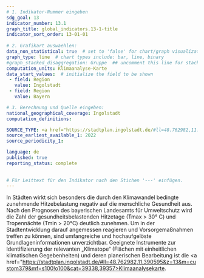 ```yaml
---
# 1. Indikator-Nummer eingeben 
sdg_goal: 13 
indicator_number: 13.1
graph_title: global_indicators.13-1-title
indicator_sort_order: 13-01-01
 
# 2. Grafikart auswaehlen: 
data_non_statistical: true  # set to 'false' for chart/graph visualization 
graph_type: line  # chart types include: bar, line, binary 
#graph_stacked_disaggregation: Gruppe  ## uncomment this line for stacked bars. eplace 'Geschlecht' with the field of aggregation. 
computation_units: Klimaanalyse-Karte 
data_start_values:  # initialize the field to be shown  
 - field: Region 
   value: Ingolstadt 
 - field: Region 
   value: Bayern 

# 3. Berechnung und Quelle eingeben: 
national_geographical_coverage: Ingolstadt 
computation_definitions: 

SOURCE_TYPE: <a href="https://stadtplan.ingolstadt.de/#ll=48.762982,11.390595&z=13&m=custom379&mf=s100!o100&cat=39338,39357">Klimaanalyse-Karte Ingolstadt</a>  # data source  
source_earliest_available_1: 2022
source_periodicity_1: 

language: de   
published: true 
reporting_status: complete
 
 
# Für Leittext für den Indikator nach den Stichen '---' einfügen. 
---
```

In Städten wirkt sich besonders die durch den Klimawandel bedingte zunehmende Hitzebelastung negativ auf die menschliche Gesundheit aus. Nach den Prognosen des bayerischen Landesamts für Umweltschutz wird die Zahl der gesundheitsbelastenden Hitzetage (Tmax > 30° C) und Tropennächte (Tmin > 20°C) deutlich zunehmen. Um in der Stadtentwicklung darauf angemessen reagieren und Vorsorgemaßnahmen treffen zu können, sind umfangreiche und hochaufgelöste Grundlageninformationen unverzichtbar. Geeignete Instrumente zur Identifizierung der relevanten „Klimatope“ (Flächen mit einheitlichen klimatischen Gegebenheiten) und deren planerischen Bearbeitung ist die <a href="https://stadtplan.ingolstadt.de/#ll=48.762982,11.390595&z=13&m=custom379&mf=s100!o100&cat=39338,39357>Klimaanalysekarte</a>.
